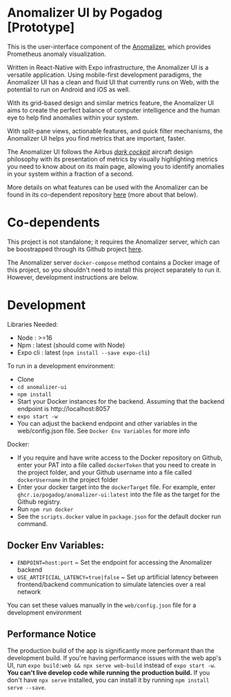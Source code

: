 # Anomalizer UI by Pogadog [Prototype]

This is the user-interface component of the [Anomalizer](https://github.com/pogadog/anomalizer), which provides Prometheus anomaly visualization.

Written in React-Native with Expo infrastructure, the Anomalizer UI is a versatile application. Using mobile-first development paradigms, the Anomalizer UI has a clean and fluid UI that currently runs on Web, with the potential to run on Android and iOS as well.

With its grid-based design and similar metrics feature, the Anomalizer UI aims to create the perfect balance of computer intelligence and the human eye to help find anomalies within your system.

With split-pane views, actionable features, and quick filter mechanisms, the Anomalizer UI helps you find metrics that are important, faster.

The Anomalizer UI follows the Airbus [*dark cockpit*](https://www.icao.int/ESAF/Documents/meetings/2017/AFI%20FOSAS%202017/Day%201%20Docs/Day_1_2_Airbuspihlo.pdf) aircraft design philosophy with its presentation of metrics by visually highlighting metrics you need to know about on its main page, allowing you to identify anomalies in your system within a fraction of a second.

More details on what features can be used with the Anomalizer can be found in its co-dependent repository [here](https://github.com/pogadog/anomalizer) (more about that below).

# Co-dependents

This project is not standalone; it requires the Anomalizer server, which can be boostrapped through its Github project [here](https://github.com/pogadog/anomalizer). 

The Anomalizer server `docker-compose` method contains a Docker image of this project, so you shouldn't need to install this project separately to run it. However, development instructions are below.

# Development

Libraries Needed:
- Node : >=16
- Npm : latest (should come with Node)
- Expo cli : latest (`npm install --save expo-cli`)

To run in a development environment:
- Clone
- `cd anomalizer-ui`
- `npm install`
- Start your Docker instances for the backend. Assuming that the backend endpoint is http://localhost:8057
- `expo start -w`
- You can adjust the backend endpoint and other variables in the web/config.json file. See `Docker Env Variables` for more info

Docker:
- If you require and have write access to the Docker repository on Github, enter your PAT into a file called `dockerToken` that you need to create in the project folder, and your Github username into a file called `dockerUsername` in the project folder
- Enter your docker target into the `dockerTarget` file. For example, enter `ghcr.io/pogadog/anomalizer-ui:latest` into the file as the target for the Github registry.
- Run `npm run docker`
- See the `scripts.docker` value in `package.json` for the default docker run command.


## Docker Env Variables:
- `ENDPOINT=host:port` ~ Set the endpoint for accessing the Anomalizer backend
- `USE_ARTIFICIAL_LATENCY=true|false` ~ Set up artificial latency between frontend/backend communication to simulate latencies over a real network

You can set these values manually in the `web/config.json` file for a development environment

## Performance Notice
The production build of the app is significantly more performant than the development build. If you're having performance issues with the web app's UI, run `expo build:web && npx serve web-build` instead of `expo start -w`. **You can't live develop code while running the production build.** If you don't have `npx serve` installed, you can install it by running `npm install serve --save`.
